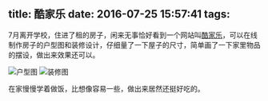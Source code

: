 title: 酷家乐
date: 2016-07-25 15:57:41
tags:
---

7月离开学校，住进了租的房子，闲来无事恰好看到一个网站叫[酷家乐](http://yun.kujiale.com/)，可以在线制作房子的户型图和装修设计，仔细量了一下屋子的尺寸，简单画了一下家里物品的摆设，做出来效果还可以。

![户型图](http://i2.piimg.com/4851/25a46df3795426fc.jpg)
![装修图](http://qhyxpic.oss.kujiale.com/r/2016/07/20/DVEHOV2DEJLMIK7XJT3WKRI8_800x600.jpg)

在家慢慢学着做饭，比想像容易一些，做出来居然还挺好吃的。
